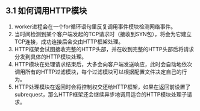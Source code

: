 ## 3.1 如何调用HTTP模块
1. worker进程会在一个for循环语句里反复调用事件模块检测网络事件。
2. 当时间检测到某个客户端发起的TCP请求时（接收到SYN包），将会为它建立TCP连接，成功连接后会交由HTTP框架处理。
3. HTTP框架会试图接收完整的HTTP头部，并在收到完整的HTTP头部后将请求分发到具体的HTTP模块处理。
4. HTTP模块在处理请求结束后，大多会向客户端发送响应，此时会自动地依次调用所有的HTTP过滤模块，每个过滤模块可以根据配置文件决定自己的行为。
5. HTTP处理模块在返回时会将控制权交还给HTTP框架，如果在返回前设置了subrequest，那么HTTP框架还会继续异步地调用适合的HTTP模块处理子请求。
